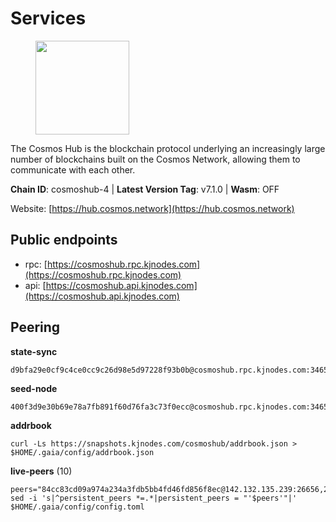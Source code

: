# Services

<figure><img src="https://raw.githubusercontent.com/kj89/testnet_manuals/main/pingpub/logos/cosmoshub.png" width="150" alt=""><figcaption></figcaption></figure>

The Cosmos Hub is the blockchain protocol underlying an  increasingly large number of blockchains built on the  Cosmos Network, allowing them to communicate with each other.

**Chain ID**: cosmoshub-4 | **Latest Version Tag**: v7.1.0 | **Wasm**: OFF

Website: [https://hub.cosmos.network](https://hub.cosmos.network)


## Public endpoints

* rpc: [https://cosmoshub.rpc.kjnodes.com](https://cosmoshub.rpc.kjnodes.com)
* api: [https://cosmoshub.api.kjnodes.com](https://cosmoshub.api.kjnodes.com)

## Peering

**state-sync**

```
d9bfa29e0cf9c4ce0cc9c26d98e5d97228f93b0b@cosmoshub.rpc.kjnodes.com:34656
```

**seed-node**

```
400f3d9e30b69e78a7fb891f60d76fa3c73f0ecc@cosmoshub.rpc.kjnodes.com:34659
```

**addrbook**
```
curl -Ls https://snapshots.kjnodes.com/cosmoshub/addrbook.json > $HOME/.gaia/config/addrbook.json
```

**live-peers** (10)
```
peers="84cc83cd09a974a234a3fdb5bb4fd46fd856f8ec@142.132.135.239:26656,2e6f37cfbc4549c23f4ec48e9de68203858b62fc@51.38.52.99:26656,d9bfa29e0cf9c4ce0cc9c26d98e5d97228f93b0b@65.109.88.38:34656,c6f03336e99b15b104048a1af056063107389441@18.142.7.52:26656,aea820ece7c45c0a8b5dababc9ea813f7eb62638@93.186.201.125:26656,d9dbd30f7e9ae99dc05645f48f4637c2f4a14645@34.107.9.71:26656,c1e437f73b8889b78ea34981e7c349157ad80284@107.135.15.66:26656,67685d93f2256caa7a2d53e3a104f9e437c3d247@95.216.114.244:26656,73c2a86cc0d4b51c81bd0e36cee69f1731bcda0d@23.88.69.157:26656,701036e718d0746d1d7055fb0fd1245cf361e0b8@168.119.79.106:26656"
sed -i 's|^persistent_peers *=.*|persistent_peers = "'$peers'"|' $HOME/.gaia/config/config.toml
```
